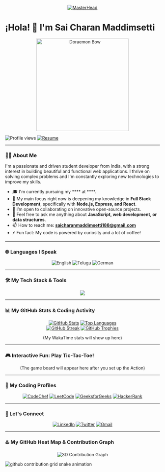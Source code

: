 <p align="center">
  <a href="https://github.com/nikhilcharan-dev">
    <img src="https://64.media.tumblr.com/eb8e76984014d0db1e53ec7795f03ec0/1924a8282a163135-34/s540x810/1884baa6bdd0cfc5bfd175dad4131c9f438cc0de.gifv" alt="MasterHead" />
  </a>
</p>

<h1 align="left">
 ¡Hola! 👋 I'm Sai Charan Maddimsetti
</h1>

<p align="center">
  <img src="https://media.tenor.com/images/74c97a7f57e22f88c76c5e6c9d2f3c3e/tenor.gif" alt="Doraemon Bow" width="300"/>
</p>

<p align="left">
  <img src="https://komarev.com/ghpvc/?username=Saicharan7777&label=PROFILE+VIEWS&color=00aaff&style=flat-square" alt="Profile views"/>
  <a href="" target="_blank">
    <img src="https://img.shields.io/badge/See_My_Resume-24292e?style=flat-square&logo=visualstudiocode&logoColor=00aaff" alt="Resume"/>
  </a>
</p>

---

### 👨‍💻 About Me

<p>
I'm a passionate and driven student developer from India, with a strong interest in building beautiful and functional web applications. I thrive on solving complex problems and I'm constantly exploring new technologies to improve my skills.
</p>

- 🎓 I'm currently pursuing my **** at ****.
- 🌱 My main focus right now is deepening my knowledge in **Full Stack Development**, specifically with **Node.js, Express, and React**.
- 👯 I’m open to collaborating on innovative open-source projects.
- 💬 Feel free to ask me anything about **JavaScript, web development, or data structures**.
- 📫 How to reach me: **saicharanmaddimsetti188@gmail.com**
- ⚡ Fun fact: My code is powered by curiosity and a lot of coffee!

---

### 🌐 Languages I Speak

<p align="center">
  <img src="https://img.shields.io/badge/English-Fluent-0073E6?style=for-the-badge" alt="English"/>
  <img src="https://img.shields.io/badge/Telugu-Native-F27A24?style=for-the-badge" alt="Telugu"/>
  <img src="https://img.shields.io/badge/German-Learning-lightgrey?style=for-the-badge" alt="German"/>
</p>

---

### 🛠️ My Tech Stack & Tools

<p align="center" name="My Primary Tech Stack">
  <img src="https://skillicons.dev/icons?i=c,cpp,py,java,html,css,js,react,bootstrap,tailwind,aws,git,github,vscode&perline=7" />
</p>

---

### 📊 My GitHub Stats & Coding Activity

<p align="center">
  <a href="https://github.com/Saicharan7777"><img src="https://github-readme-stats.vercel.app/api?username=Saicharan7777&show_icons=true&theme=tokyonight&hide_border=true&include_all_commits=true&count_private=true" alt="GitHub Stats" /></a>
  <a href="https://github.com/Saicharan7777"><img src="https://github-readme-stats.vercel.app/api/top-langs/?username=Saicharan7777&layout=compact&theme=tokyonight&hide_border=true" alt="Top Languages" /></a>
  <br>
  <a href="https://github.com/Saicharan7777"><img src="https://github-readme-streak-stats.herokuapp.com/?user=Saicharan7777&theme=dark&hide_border=true" alt="GitHub Streak"/></a>
  <a href="https://github.com/Saicharan7777"><img src="https://github-profile-trophy.vercel.app/?username=Saicharan7777&theme=dracula&no-frame=true&no-bg=true&margin-w=4" alt="GitHub Trophies"/></a>
</p>

<p align="center">
  (My WakaTime stats will show up here)
</p>

---

### 🎮 Interactive Fun: Play Tic-Tac-Toe!
<p align="center">
  (The game board will appear here after you set up the Action)
</p>

---

### 🧠 My Coding Profiles

<p align="center">
  <a href="https://www.codechef.com/users/msc_355" target="_blank"><img src="https://img.shields.io/badge/CodeChef-5B4638?style=for-the-badge&logo=codechef&logoColor=white" alt="CodeChef" /></a>
  <a href="" target="_blank"><img src="https://img.shields.io/badge/LeetCode-FFA116?style=for-the-badge&logo=leetcode&logoColor=black" alt="LeetCode" /></a>
  <a href="" target="_blank"><img src="https://img.shields.io/badge/GeeksforGeeks-0F9D58?style=for-the-badge&logo=geeksforgeeks&logoColor=white" alt="GeeksforGeeks" /></a>
  <a href="" target="_blank"><img src="https://img.shields.io/badge/HackerRank-2EC866?style=for-the-badge&logo=hackerrank&logoColor=white" alt="HackerRank" /></a>
</p>

---

### 🤝 Let's Connect

<p align="center">
  <a href="" target="_blank"><img src="https://img.shields.io/badge/LinkedIn-0077B5?style=for-the-badge&logo=linkedin&logoColor=white" alt="LinkedIn"/></a>
  <a href="" target="_blank"><img src="https://img.shields.io/badge/Twitter-1DA1F2?style=for-the-badge&logo=twitter&logoColor=white" alt="Twitter"/></a>
  <a href="mailto:saicharanmaddimsetti188@gmail.com" target="_blank"><img src="https://img.shields.io/badge/Gmail-D14836?style=for-the-badge&logo=gmail&logoColor=white" alt="Gmail"/></a>
</p>

---

### ♨️ My GitHub Heat Map & Contribution Graph

<p align="center">
  <img src="https://github-profile-3d-contrib.vercel.app/api?username=Saicharan7777&theme=dark&background=00000000" alt="3D Contribution Graph"/>
</p>

<picture>
  <source media="(prefers-color-scheme: dark)" srcset="https://raw.githubusercontent.com/Saicharan7777/Saicharan7777/output/github-contribution-grid-snake-dark.svg">
  <source media="(prefers-color-scheme: light)" srcset="https://raw.githubusercontent.com/Saicharan7777/Saicharan7777/output/github-contribution-grid-snake.svg">
  <img alt="github contribution grid snake animation" src="https://raw.githubusercontent.com/Saicharan7777/Saicharan7777/output/github-contribution-grid-snake.svg">
</picture>
